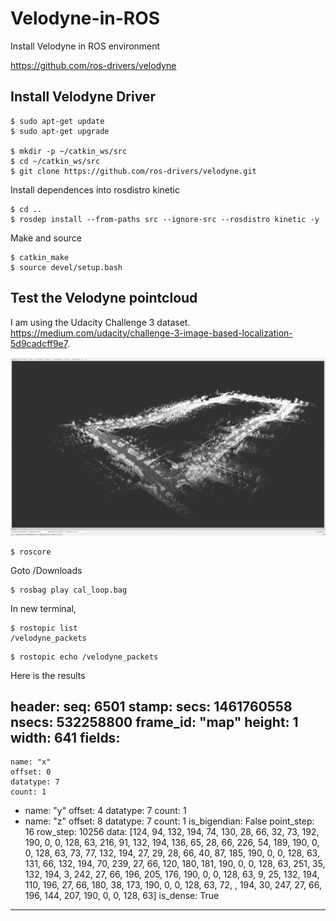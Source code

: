 # Velodyne-in-ROS
Install Velodyne in ROS environment

https://github.com/ros-drivers/velodyne

## Install Velodyne Driver
```
$ sudo apt-get update
$ sudo apt-get upgrade

$ mkdir -p ~/catkin_ws/src
$ cd ~/catkin_ws/src
$ git clone https://github.com/ros-drivers/velodyne.git
```
Install dependences into rosdistro kinetic

```
$ cd ..
$ rosdep install --from-paths src --ignore-src --rosdistro kinetic -y
```

Make and source
```
$ catkin_make
$ source devel/setup.bash
```

## Test the Velodyne pointcloud
I am using the Udacity Challenge 3 dataset. 
https://medium.com/udacity/challenge-3-image-based-localization-5d9cadcff9e7.

<p align="center">
 <img src="./cal_loop.png" width="800">
</p>

```
$ roscore
```
Goto /Downloads
```
$ rosbag play cal_loop.bag
```

In new terminal,
```
$ rostopic list
/velodyne_packets
```

```
$ rostopic echo /velodyne_packets
```
Here is the results

header: 
  seq: 6501
  stamp: 
    secs: 1461760558
    nsecs: 532258800
  frame_id: "map"
height: 1
width: 641
fields: 
  - 
    name: "x"
    offset: 0
    datatype: 7
    count: 1
  - 
    name: "y"
    offset: 4
    datatype: 7
    count: 1
  - 
    name: "z"
    offset: 8
    datatype: 7
    count: 1
is_bigendian: False
point_step: 16
row_step: 10256
data: [124, 94, 132, 194, 74, 130, 28, 66, 32, 73, 192, 190, 0, 0, 128, 63, 216, 91, 132, 194, 136, 65, 28, 66, 226, 54, 189, 190, 0, 0, 128, 63, 73, 77, 132, 194, 27, 29, 28, 66, 40, 87, 185, 190, 0, 0, 128, 63, 131, 66, 132, 194, 70, 239, 27, 66, 120, 180, 181, 190, 0, 0, 128, 63, 251, 35, 132, 194, 3, 242, 27, 66, 196, 205, 176, 190, 0, 0, 128, 63, 9, 25, 132, 194, 110, 196, 27, 66, 180, 38, 173, 190, 0, 0, 128, 63, 72,
, 194, 30, 247, 27, 66, 196, 144, 207, 190, 0, 0, 128, 63]
is_dense: True
---





